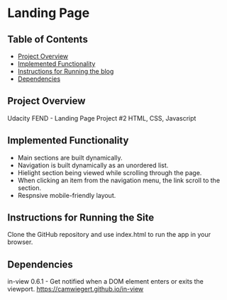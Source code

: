 # Landing Page

## Table of Contents

* [Project Overview](#Project-Overview)
* [Implemented Functionality](#Implemented-Functionality)
* [Instructions for Running the blog](#Instructions-for-Running-the-Blog)
* [Dependencies](#Dependencies)

## Project Overview

Udacity FEND - Landing Page Project #2
HTML, CSS, Javascript

## Implemented Functionality

- Main sections are built dynamically.
- Navigation is built dynamically as an unordered list.
- Hielight section being viewed while scrolling through the page.
- When clicking an item from the navigation menu, the link scroll to the section.
- Respnsive mobile-friendly layout.

## Instructions for Running the Site

Clone the GitHub repository and use index.html to run the app in your browser.

## Dependencies

in-view 0.6.1 - Get notified when a DOM element enters or exits the viewport.
https://camwiegert.github.io/in-view